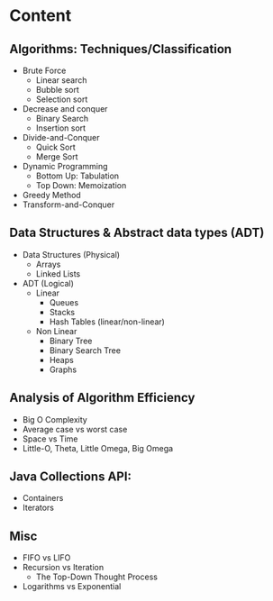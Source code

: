 # Content

## Algorithms: Techniques/Classification

- Brute Force
  - Linear search
  - Bubble sort
  - Selection sort
- Decrease and conquer
  - Binary Search
  - Insertion sort
- Divide-and-Conquer
  - Quick Sort
  - Merge Sort
- Dynamic Programming
  - Bottom Up: Tabulation
  - Top Down: Memoization
- Greedy Method
- Transform-and-Conquer

## Data Structures & Abstract data types (ADT)

- Data Structures (Physical)
  - Arrays
  - Linked Lists
- ADT (Logical)
  - Linear
    - Queues
    - Stacks
    - Hash Tables (linear/non-linear)
  - Non Linear
    - Binary Tree
    - Binary Search Tree
    - Heaps
    - Graphs

## Analysis of Algorithm Efficiency

- Big O Complexity
- Average case vs worst case
- Space vs Time
- Little-O, Theta, Little Omega, Big Omega

## Java Collections API:

- Containers
- Iterators

## Misc

- FIFO vs LIFO
- Recursion vs Iteration
  - The Top-Down Thought Process
- Logarithms vs Exponential
